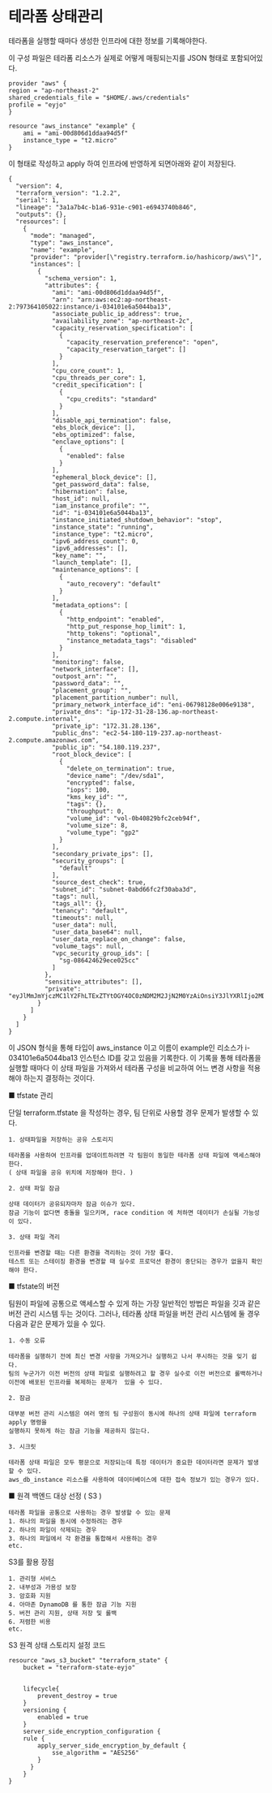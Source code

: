 
# 테라폼 상태관리

테라폼을 실행할 때마다 생성한 인프라에 대한 정보를 기록해야한다.

이 구성 파일은 테라폼 리소스가 실제로 어떻게 매핑되는지를 JSON 형태로 포함되어있다.



    provider "aws" {
    region = "ap-northeast-2"
    shared_credentials_file = "$HOME/.aws/credentials"
    profile = "eyjo"
    }

    resource "aws_instance" "example" {
        ami = "ami-00d806d1ddaa94d5f"
        instance_type = "t2.micro"
    }
    
    
이 형태로 작성하고 apply 하여 인프라에 반영하게 되면아래와 같이 저장된다.

    {
      "version": 4,
      "terraform_version": "1.2.2",
      "serial": 1,
      "lineage": "3a1a7b4c-b1a6-931e-c901-e6943740b846",
      "outputs": {},
      "resources": [
        {
          "mode": "managed",
          "type": "aws_instance",
          "name": "example",
          "provider": "provider[\"registry.terraform.io/hashicorp/aws\"]",
          "instances": [
            {
              "schema_version": 1,
              "attributes": {
                "ami": "ami-00d806d1ddaa94d5f",
                "arn": "arn:aws:ec2:ap-northeast-2:797364105022:instance/i-034101e6a5044ba13",
                "associate_public_ip_address": true,
                "availability_zone": "ap-northeast-2c",
                "capacity_reservation_specification": [
                  {
                    "capacity_reservation_preference": "open",
                    "capacity_reservation_target": []
                  }
                ],
                "cpu_core_count": 1,
                "cpu_threads_per_core": 1,
                "credit_specification": [
                  {
                    "cpu_credits": "standard"
                  }
                ],
                "disable_api_termination": false,
                "ebs_block_device": [],
                "ebs_optimized": false,
                "enclave_options": [
                  {
                    "enabled": false
                  }
                ],
                "ephemeral_block_device": [],
                "get_password_data": false,
                "hibernation": false,
                "host_id": null,
                "iam_instance_profile": "",
                "id": "i-034101e6a5044ba13",
                "instance_initiated_shutdown_behavior": "stop",
                "instance_state": "running",
                "instance_type": "t2.micro",
                "ipv6_address_count": 0,
                "ipv6_addresses": [],
                "key_name": "",
                "launch_template": [],
                "maintenance_options": [
                  {
                    "auto_recovery": "default"
                  }
                ],
                "metadata_options": [
                  {
                    "http_endpoint": "enabled",
                    "http_put_response_hop_limit": 1,
                    "http_tokens": "optional",
                    "instance_metadata_tags": "disabled"
                  }
                ],
                "monitoring": false,
                "network_interface": [],
                "outpost_arn": "",
                "password_data": "",
                "placement_group": "",
                "placement_partition_number": null,
                "primary_network_interface_id": "eni-06798128e006e9138",
                "private_dns": "ip-172-31-28-136.ap-northeast-2.compute.internal",
                "private_ip": "172.31.28.136",
                "public_dns": "ec2-54-180-119-237.ap-northeast-2.compute.amazonaws.com",
                "public_ip": "54.180.119.237",
                "root_block_device": [
                  {
                    "delete_on_termination": true,
                    "device_name": "/dev/sda1",
                    "encrypted": false,
                    "iops": 100,
                    "kms_key_id": "",
                    "tags": {},
                    "throughput": 0,
                    "volume_id": "vol-0b40829bfc2ceb94f",
                    "volume_size": 8,
                    "volume_type": "gp2"
                  }
                ],
                "secondary_private_ips": [],
                "security_groups": [
                  "default"
                ],
                "source_dest_check": true,
                "subnet_id": "subnet-0abd66fc2f30aba3d",
                "tags": null,
                "tags_all": {},
                "tenancy": "default",
                "timeouts": null,
                "user_data": null,
                "user_data_base64": null,
                "user_data_replace_on_change": false,
                "volume_tags": null,
                "vpc_security_group_ids": [
                  "sg-086424629ece025cc"
                ]
              },
              "sensitive_attributes": [],
              "private": "eyJlMmJmYjczMC1lY2FhLTExZTYtOGY4OC0zNDM2M2JjN2M0YzAiOnsiY3JlYXRlIjo2MDAwMDAwMDAwMDAsImRlbGV0ZSI6MTIwMDAwMDAwMDAwMCwidXBkYXRlIjo2MDAwMDAwMDAwMDB9LCJzY2hlbWFfdmVyc2lvbiI6IjEifQ=="
            }
          ]
        }
      ]
    }
    
이 JSON 형식을 통해 타입이 aws_instance 이고 이름이 example인 리소스가  i-034101e6a5044ba13 인스턴스 ID를 갖고 있음을 기록한다.
이 기록을 통해 테라폼을 실행할 때마다 이 상태 파일을 가져와서 테라폼 구성을 비교하여 어느 변경 사항을 적용해야 하는지 결정하는 것이다.



■ tfstate 관리

단일 terraform.tfstate 을 작성하는 경우, 팀 단위로 사용할 경우 문제가 발생할 수 있다.


    1. 상태파일을 저장하는 공유 스토리지 

    테라폼을 사용하여 인프라를 업데이트하려면 각 팀원이 동일한 테라폼 상태 파일에 액세스해야 한다.
    ( 상태 파일을 공유 위치에 저장해야 한다. ) 

    2. 상태 파일 잠금

    상태 데이터가 공유되자마자 잠금 이슈가 있다.
    잠금 기능이 없다면 충돌을 일으키며, race condition 에 처하면 데이터가 손실될 가능성이 있다.

    3. 상태 파일 격리

    인프라를 변경할 때는 다른 환경을 격리하는 것이 가장 좋다.
    테스트 또는 스테이징 환경을 변경할 때 실수로 프로덕션 환경이 중단되는 경우가 없을지 확인해야 한다.


■ tfstate의 버전 

팀원이 파일에 공통으로 액세스할 수 있게 하는 가장 일반적인 방법은 파일을 깃과 같은 버전 관리 시스템 두는 것이다.
그러나, 테라폼 상태 파일을 버전 관리 시스템에 둘 경우 다음과 같은 문제가 있을 수 있다.

    1. 수동 오류 

    테라폼을 실행하기 전에 최신 변경 사항을 가져오거나 실행하고 나서 푸시하는 것을 잊기 쉽다.
    팀의 누군가가 이전 버전의 상태 파일로 실행하려고 할 경우 실수로 이전 버전으로 롤백하거나 
    이전에 배포된 인프라를 복제하는 문제가  있을 수 있다.

    2. 잠금

    대부분 버전 관리 시스템은 여러 명의 팀 구성원이 동시에 하나의 상태 파일에 terraform apply 명령을 
    실행하지 못하게 하는 잠금 기능을 제공하지 않는다.

    3. 시크릿

    테라폼 상태 파일은 모두 평문으로 저장되는데 특정 데이터가 중요한 데이터라면 문제가 발생할 수 있다.
    aws_db_instance 리소스를 사용하여 데이터베이스에 대한 접속 정보가 있는 경우가 있다.
    
    
■ 원격 백엔드 대상 선정 ( S3 ) 


    테라폼 파일을 공통으로 사용하는 경우 발생할 수 있는 문제
    1. 하나의 파일을 동시에 수정하려는 경우
    2. 하나의 파일이 삭제되는 경우
    3. 하나의 파일에서 각 환경을 통합해서 사용하는 경우 
    etc.


S3를 활용 장점

        
    1. 관리형 서비스
    2. 내부성과 가용성 보장
    3. 암호화 지원 
    4. 아마존 DynamoDB 를 통한 잠금 기능 지원
    5. 버전 관리 지원, 상태 저장 및 롤백 
    6. 저렴한 비용
    etc.
    

S3 원격 상태 스토리지 설정 코드


    resource "aws_s3_bucket" "terraform_state" {
        bucket = "terraform-state-eyjo"


        lifecycle{
            prevent_destroy = true
        }
        versioning {
            enabled = true
        }
        server_side_encryption_configuration {
        rule {
            apply_server_side_encryption_by_default {
                sse_algorithm = "AES256"
            }
          }
        }
    }